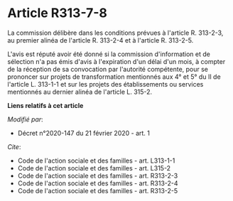 # Article R313-7-8

La commission délibère dans les conditions prévues à l'article R. 313-2-3, au premier alinéa de l'article R. 313-2-4 et à
l'article R. 313-2-5.

L'avis est réputé avoir été donné si la commission d'information et de sélection n'a pas émis d'avis à l'expiration d'un
délai d'un mois, à compter de la réception de sa convocation par l'autorité compétente, pour se prononcer sur projets de
transformation mentionnés aux 4° et 5° du II de l'article L. 313-1-1 et sur les projets des établissements ou services
mentionnés au dernier alinéa de l'article L. 315-2.

**Liens relatifs à cet article**

_Modifié par_:

  - Décret n°2020-147 du 21 février 2020 - art. 1

_Cite_:

  - Code de l'action sociale et des familles - art. L313-1-1
  - Code de l'action sociale et des familles - art. L315-2
  - Code de l'action sociale et des familles - art. R313-2-3
  - Code de l'action sociale et des familles - art. R313-2-4
  - Code de l'action sociale et des familles - art. R313-2-5
